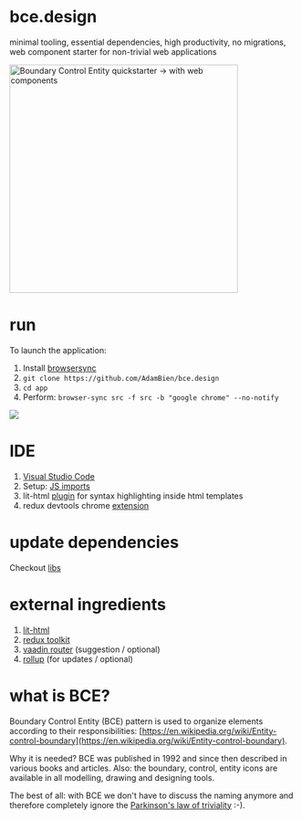 # bce.design

minimal tooling, essential dependencies, high productivity, no migrations, web component starter for non-trivial web applications

<img src="https://repository-images.githubusercontent.com/355100926/4731b900-979e-11eb-9014-3b30688cc691" alt="Boundary Control Entity quickstarter -> with web components" height="400"/>

# run

To launch the application:

1. Install [browsersync](https://www.browsersync.io)
2. `git clone https://github.com/AdamBien/bce.design`
3. `cd app`
4. Perform: `browser-sync src -f src -b "google chrome" --no-notify`

[![](https://i.ytimg.com/vi/LYzGgCW0OxY/mqdefault.jpg)](https://www.youtube.com/embed/LYzGgCW0OxY?rel=0)

# IDE

1. [Visual Studio Code](https://code.visualstudio.com)
2. Setup: [JS imports](https://www.adam-bien.com/roller/abien/entry/fixing_es_6_import_autocompletion)
3. lit-html [plugin](https://marketplace.visualstudio.com/items?itemName=bierner.lit-html) for syntax highlighting inside html templates
4. redux devtools chrome [extension](https://github.com/zalmoxisus/redux-devtools-extension)

# update dependencies

Checkout [libs](https://github.com/AdamBien/bce.design/tree/main/libs)

# external ingredients

1. [lit-html](https://lit-html.polymer-project.org)
2. [redux toolkit](https://redux-toolkit.js.org)
3. [vaadin router](https://vaadin.com/router) (suggestion / optional)
4. [rollup](https://rollupjs.org/) (for updates / optional)
# what is BCE?

Boundary Control Entity (BCE) pattern is used to organize elements according to their responsibilities:  [https://en.wikipedia.org/wiki/Entity-control-boundary](https://en.wikipedia.org/wiki/Entity-control-boundary).

Why it is needed? BCE was published in 1992 and since then described in various books and articles. Also: the boundary, control, entity icons are available in all modelling, drawing and designing tools. 

The best of all: with BCE we don't have to discuss the naming anymore and therefore completely ignore the [Parkinson's law of triviality](https://en.wikipedia.org/wiki/Law_of_triviality) :-).
